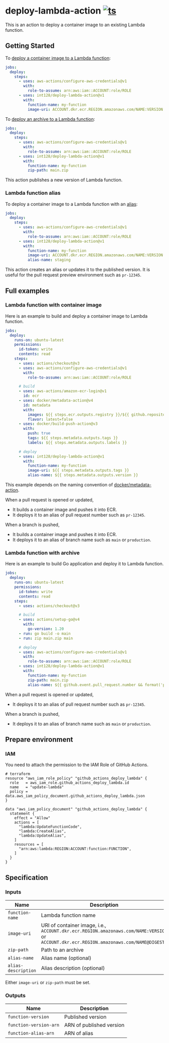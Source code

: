 # deploy-lambda-action [![ts](https://github.com/int128/deploy-lambda-action/actions/workflows/ts.yaml/badge.svg)](https://github.com/int128/deploy-lambda-action/actions/workflows/ts.yaml)

This is an action to deploy a container image to an existing Lambda function.

## Getting Started

To [deploy a container image to a Lambda function](https://docs.aws.amazon.com/lambda/latest/dg/gettingstarted-images.html):

```yaml
jobs:
  deploy:
    steps:
      - uses: aws-actions/configure-aws-credentials@v1
        with:
          role-to-assume: arn:aws:iam::ACCOUNT:role/ROLE
      - uses: int128/deploy-lambda-action@v1
        with:
          function-name: my-function
          image-uri: ACCOUNT.dkr.ecr.REGION.amazonaws.com/NAME:VERSION
```

To [deploy an archive to a Lambda function](https://docs.aws.amazon.com/lambda/latest/dg/configuration-function-zip.html):

```yaml
jobs:
  deploy:
    steps:
      - uses: aws-actions/configure-aws-credentials@v1
        with:
          role-to-assume: arn:aws:iam::ACCOUNT:role/ROLE
      - uses: int128/deploy-lambda-action@v1
        with:
          function-name: my-function
          zip-path: main.zip
```

This action publishes a new version of Lambda function.

### Lambda function alias

To deploy a container image to a Lambda function with an [alias](https://docs.aws.amazon.com/lambda/latest/dg/configuration-aliases.html):

```yaml
jobs:
  deploy:
    steps:
      - uses: aws-actions/configure-aws-credentials@v1
        with:
          role-to-assume: arn:aws:iam::ACCOUNT:role/ROLE
      - uses: int128/deploy-lambda-action@v1
        with:
          function-name: my-function
          image-uri: ACCOUNT.dkr.ecr.REGION.amazonaws.com/NAME:VERSION
          alias-name: staging
```

This action creates an alias or updates it to the published version.
It is useful for the pull request preview environment such as `pr-12345`.

## Full examples

### Lambda function with container image

Here is an example to build and deploy a container image to Lambda function.

```yaml
jobs:
  deploy:
    runs-on: ubuntu-latest
    permissions:
      id-token: write
      contents: read
    steps:
      - uses: actions/checkout@v3
      - uses: aws-actions/configure-aws-credentials@v1
        with:
          role-to-assume: arn:aws:iam::ACCOUNT:role/ROLE

      # build
      - uses: aws-actions/amazon-ecr-login@v1
        id: ecr
      - uses: docker/metadata-action@v4
        id: metadata
        with:
          images: ${{ steps.ecr.outputs.registry }}/${{ github.repository }}
          flavor: latest=false
      - uses: docker/build-push-action@v3
        with:
          push: true
          tags: ${{ steps.metadata.outputs.tags }}
          labels: ${{ steps.metadata.outputs.labels }}

      # deploy
      - uses: int128/deploy-lambda-action@v1
        with:
          function-name: my-function
          image-uri: ${{ steps.metadata.outputs.tags }}
          alias-name: ${{ steps.metadata.outputs.version }}
```

This example depends on the naming convention of [docker/metadata-action](https://github.com/docker/metadata-action).

When a pull request is opened or updated,

- It builds a container image and pushes it into ECR.
- It deploys it to an alias of pull request number such as `pr-12345`.

When a branch is pushed,

- It builds a container image and pushes it into ECR.
- It deploys it to an alias of branch name such as `main` or `production`.

### Lambda function with archive

Here is an example to build Go application and deploy it to Lambda function.

```yaml
jobs:
  deploy:
    runs-on: ubuntu-latest
    permissions:
      id-token: write
      contents: read
    steps:
      - uses: actions/checkout@v3

      # build
      - uses: actions/setup-go@v4
        with:
          go-version: 1.20
      - run: go build -o main
      - run: zip main.zip main

      # deploy
      - uses: aws-actions/configure-aws-credentials@v1
        with:
          role-to-assume: arn:aws:iam::ACCOUNT:role/ROLE
      - uses: int128/deploy-lambda-action@v1
        with:
          function-name: my-function
          zip-path: main.zip
          alias-name: ${{ github.event.pull_request.number && format('pr-{0}', github.event.pull_request.number) || github.ref_name }}
```

When a pull request is opened or updated,

- It deploys it to an alias of pull request number such as `pr-12345`.

When a branch is pushed,

- It deploys it to an alias of branch name such as `main` or `production`.

## Prepare environment

### IAM

You need to attach the permission to the IAM Role of GitHub Actions.

```hcl
# terraform
resource "aws_iam_role_policy" "github_actions_deploy_lambda" {
  role   = aws_iam_role.github_actions_deploy_lambda.id
  name   = "update-lambda"
  policy = data.aws_iam_policy_document.github_actions_deploy_lambda.json
}

data "aws_iam_policy_document" "github_actions_deploy_lambda" {
  statement {
    effect = "Allow"
    actions = [
      "lambda:UpdateFunctionCode",
      "lambda:CreateAlias",
      "lambda:UpdateAlias",
    ]
    resources = [
      "arn:aws:lambda:REGION:ACCOUNT:function:FUNCTION",
    ]
  }
}
```

## Specification

### Inputs

| Name | Description
|------|------------
| `function-name` | Lambda function name
| `image-uri` | URI of container image, i.e., `ACCOUNT.dkr.ecr.REGION.amazonaws.com/NAME:VERSION` or `ACCOUNT.dkr.ecr.REGION.amazonaws.com/NAME@DIGEST`
| `zip-path` | Path to an archive
| `alias-name` | Alias name (optional)
| `alias-description` | Alias description (optional)

Either `image-uri` or `zip-path` must be set.

### Outputs

| Name | Description
|------|------------
| `function-version` | Published version
| `function-version-arn` | ARN of published version
| `function-alias-arn` | ARN of alias
